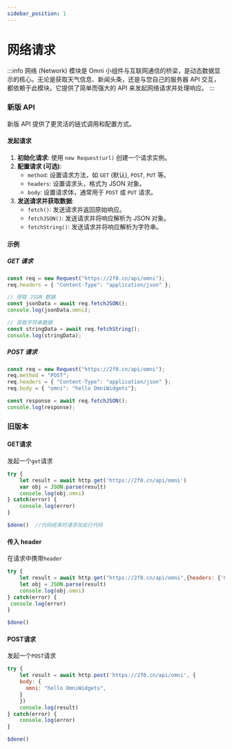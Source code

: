 ```yaml
---
sidebar_position: 1
---
```

# 网络请求
:::info
网络 (Network) 模块是 Omni 小组件与互联网通信的桥梁，是动态数据显示的核心。无论是获取天气信息、新闻头条，还是与您自己的服务器 API 交互，都依赖于此模块。它提供了简单而强大的 API 来发起网络请求并处理响应。
:::
### 新版 API

新版 API 提供了更灵活的链式调用和配置方式。

#### 发起请求

1.  **初始化请求**: 使用 `new Request(url)` 创建一个请求实例。
2.  **配置请求 (可选)**:
    *   `method`: 设置请求方法，如 `GET` (默认), `POST`, `PUT` 等。
    *   `headers`: 设置请求头，格式为 JSON 对象。
    *   `body`: 设置请求体，通常用于 `POST` 或 `PUT` 请求。
3.  **发送请求并获取数据**:
    *   `fetch()`: 发送请求并返回原始响应。
    *   `fetchJSON()`: 发送请求并将响应解析为 JSON 对象。
    *   `fetchString()`: 发送请求并将响应解析为字符串。

#### 示例

##### GET 请求

```javascript
const req = new Request("https://2f0.cn/api/omni");
req.headers = { "Content-Type": "application/json" };

// 获取 JSON 数据
const jsonData = await req.fetchJSON();
console.log(jsonData.omni);

// 获取字符串数据
const stringData = await req.fetchString();
console.log(stringData);
```

##### POST 请求

```javascript
const req = new Request("https://2f0.cn/api/omni");
req.method = "POST";
req.headers = { "Content-Type": "application/json" };
req.body = { "omni": "hello OmniWidgets"};

const response = await req.fetchJSON();
console.log(response);
```

### 旧版本
#### GET请求
发起一个```get```请求
```js
try {
    let result = await http.get('https://2f0.cn/api/omni')
    var obj = JSON.parse(result)
    console.log(obj.omni)
} catch(error) {
    console.log(error)
}

$done()  //代码结束时请添加此行代码
```

#### 传入 header
在请求中携带```header```
```js
try {
    let result = await http.get("https://2f0.cn/api/omni",{headers: {'Content-Type':"application/json"}})
    let obj = JSON.parse(result)
    console.log(obj.omni)
} catch(error) {
 console.log(error)
}

$done()
```

#### POST请求
发起一个```POST```请求
```js
try {
    let result = await http.post('https://2f0.cn/api/omni', {
    body: {
      omni: "hello OmniWidgets",
    }
    })
    console.log(result)
} catch(error) {
    console.log(error)
}

$done()
```
